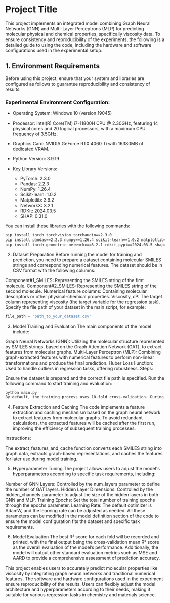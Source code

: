 # Project Title

This project implements an integrated model combining Graph Neural Networks (GNN) and Multi-Layer Perceptrons (MLP) for predicting molecular physical and chemical properties, specifically viscosity data. To ensure consistency and reproducibility of the experiments, the following is a detailed guide to using the code, including the hardware and software configurations used in the experimental setup.

## 1. Environment Requirements

Before using this project, ensure that your system and libraries are configured as follows to guarantee reproducibility and consistency of results.

### Experimental Environment Configuration:

- Operating System: Windows 10 (version 19045)
- Processor: Intel(R) Core(TM) i7-11800H CPU @ 2.30GHz, featuring 14 physical cores and 20 logical processors, with a maximum CPU frequency of 3.5GHz.
- Graphics Card: NVIDIA GeForce RTX 4060 Ti with 16380MB of dedicated VRAM.
- Python Version: 3.9.19
- Key Library Versions:

  - PyTorch: 2.3.0
  - Pandas: 2.2.3
  - NumPy: 1.26.4
  - Scikit-learn: 1.0.2
  - Matplotlib: 3.9.2
  - NetworkX: 3.2.1
  - RDKit: 2024.03.5
  - SHAP: 0.31.0

You can install these libraries with the following commands:

```bash
pip install torch torchvision torchaudio==2.3.0
pip install pandas==2.2.3 numpy==1.26.4 scikit-learn==1.0.2 matplotlib==3.9.2
pip install torch-geometric networkx==3.2.1 rdkit-pypi==2024.03.5 shap==0.31.0
```

2. Dataset Preparation
Before running the model for training and prediction, you need to prepare a dataset containing molecular SMILES strings and corresponding numerical features. The dataset should be in CSV format with the following columns:

Component#1_SMILES: Representing the SMILES string of the first molecule.
Component#2_SMILES: Representing the SMILES string of the second molecule.
Numerical feature columns: Containing molecular descriptors or other physical-chemical properties.
Viscosity, cP: The target column representing viscosity (the target variable for the regression task).
Specify the file path of your dataset in the main script, for example:

```python
file_path = "path_to_your_dataset.csv"
```

3. Model Training and Evaluation
The main components of the model include:

Graph Neural Networks (GNN): Utilizing the molecular structure represented by SMILES strings, based on the Graph Attention Network (GAT), to extract features from molecular graphs.
Multi-Layer Perceptron (MLP): Combining graph-extracted features with numerical features to perform non-linear transformations and produce the final prediction.
Huber Loss Function: Used to handle outliers in regression tasks, offering robustness.
Steps:

Ensure the dataset is prepared and the correct file path is specified.
Run the following command to start training and evaluation:
```bash
python main.py
By default, the training process uses 10-fold cross-validation. During each epoch, the R² score, mean squared error (MSE), and average absolute relative deviation (AARD) for both the training and validation sets will be calculated. The model’s predictions and evaluation metrics will be output every 100 epochs.
```

4. Feature Extraction and Caching
The code implements a feature extraction and caching mechanism based on the graph neural network to extract features from molecular graphs. To avoid redundant calculations, the extracted features will be cached after the first run, improving the efficiency of subsequent training processes.

Instructions:

The extract_features_and_cache function converts each SMILES string into graph data, extracts graph-based representations, and caches the features for later use during model training.

5. Hyperparameter Tuning
The project allows users to adjust the model's hyperparameters according to specific task requirements, including:

Number of GNN Layers: Controlled by the num_layers parameter to define the number of GAT layers.
Hidden Layer Dimensions: Controlled by the hidden_channels parameter to adjust the size of the hidden layers in both GNN and MLP.
Training Epochs: Set the total number of training epochs through the epochs parameter.
Learning Rate: The default optimizer is AdamW, and the learning rate can be adjusted as needed.
All these parameters can be modified in the model definition section of the code to ensure the model configuration fits the dataset and specific task requirements.

6. Model Evaluation
The best R² score for each fold will be recorded and printed, with the final output being the cross-validation mean R² score as the overall evaluation of the model’s performance. Additionally, the model will output other standard evaluation metrics such as MSE and AARD to provide a comprehensive assessment of prediction accuracy.

This project enables users to accurately predict molecular properties like viscosity by integrating graph neural networks and traditional numerical features. The software and hardware configurations used in the experiment ensure reproducibility of the results. Users can flexibly adjust the model architecture and hyperparameters according to their needs, making it suitable for various regression tasks in chemistry and materials science.
